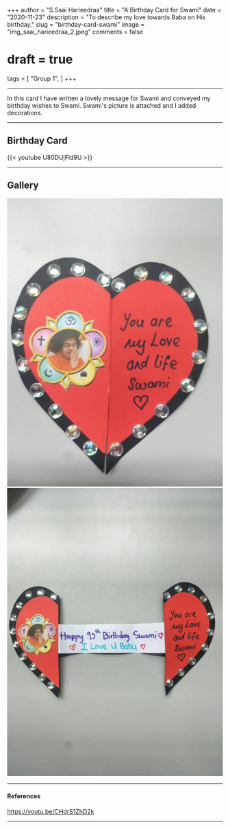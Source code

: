 +++
author = "S.Saai Harieedraa"
title = "A Birthday Card for Swami"
date = "2020-11-23"
description = "To describe my love towards Baba on His birthday."
slug = "birthday-card-swami"
image = "img_saai_harieedraa_2.jpeg"
comments = false
# draft = true
tags = [
    "Group 1",
]
+++

---

In this card I have written a lovely message for Swami and conveyed my birthday wishes to Swami. Swami's picture is attached and I added decorations. 

---

## Birthday Card

{{< youtube U80DUjFld9U >}}

---

## Gallery

![](img_saai_harieedraa_1.jpeg) ![](img_saai_harieedraa_2.jpeg)

---

#### References

https://youtu.be/CHdrS1ZhD2k

---
